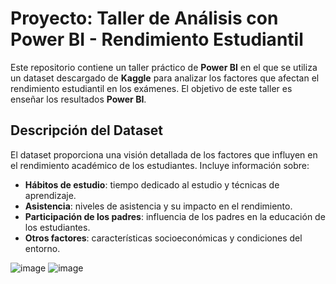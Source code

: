 # Proyecto: Taller de Análisis con Power BI - Rendimiento Estudiantil

Este repositorio contiene un taller práctico de **Power BI** en el que se utiliza un dataset descargado de **Kaggle** para analizar los factores que afectan el rendimiento estudiantil en los exámenes. El objetivo de este taller es enseñar los resultados **Power BI**.

## Descripción del Dataset

El dataset proporciona una visión detallada de los factores que influyen en el rendimiento académico de los estudiantes. Incluye información sobre:

- **Hábitos de estudio**: tiempo dedicado al estudio y técnicas de aprendizaje.
- **Asistencia**: niveles de asistencia y su impacto en el rendimiento.
- **Participación de los padres**: influencia de los padres en la educación de los estudiantes.
- **Otros factores**: características socioeconómicas y condiciones del entorno.

![image](https://github.com/user-attachments/assets/0ea813ce-1b68-4f8b-82ac-9ce338051c22)
![image](https://github.com/user-attachments/assets/b84e83eb-f31b-4af8-aa7c-0479edf941c1)
